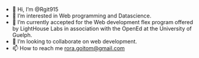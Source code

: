 - 👋 Hi, I’m @Rgit915
- 👀 I’m interested in Web programming and Datascience.
- 🌱 I’m currently accepted for the Web development flex program offered by LightHouse Labs in association with the OpenEd at the University of Guelph.
- 💞️ I’m looking to collaborate on web development.
- 📫 How to reach me rora.goitom@gmail.com

<!---
Rgit915/Rgit915 is a ✨ special ✨ repository because its `README.md` (this file) appears on your GitHub profile.
You can click the Preview link to take a look at your changes.
--->
